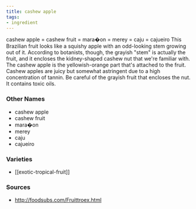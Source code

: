```yaml
---
title: cashew apple
tags:
- ingredient
---
```

cashew apple = cashew fruit = mara�on = merey = caju = cajueiro This Brazilian fruit looks like a squishy apple with an odd-looking stem growing out of it. According to botanists, though, the grayish "stem" is actually the fruit, and it encloses the kidney-shaped cashew nut that we're familiar with. The cashew apple is the yellowish-orange part that's attached to the fruit. Cashew apples are juicy but somewhat astringent due to a high concentration of tannin. Be careful of the grayish fruit that encloses the nut. It contains toxic oils.

### Other Names

* cashew apple
* cashew fruit
* mara�on
* merey
* caju
* cajueiro

### Varieties

* [[exotic-tropical-fruit]]

### Sources
* http://foodsubs.com/Fruittroex.html
